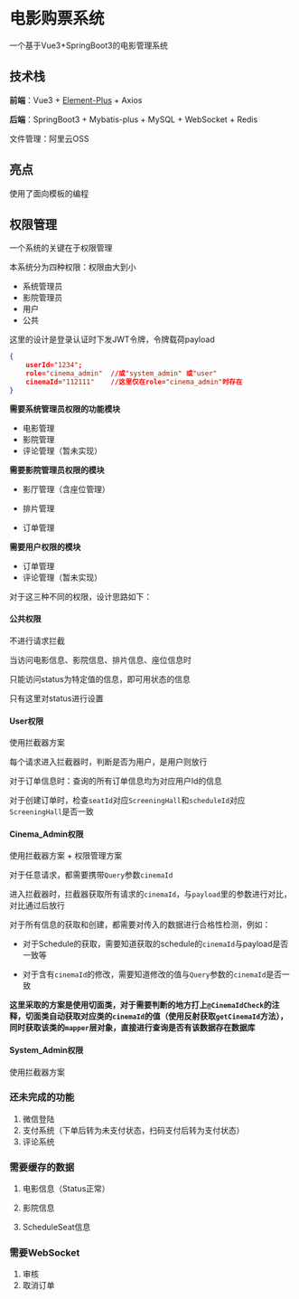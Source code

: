 # 电影购票系统

一个基于Vue3+SpringBoot3的电影管理系统

## 技术栈

**前端**：Vue3 + [Element-Plus](https://element-plus.org/zh-CN/component/overview.html) + Axios

**后端**：SpringBoot3 + Mybatis-plus + MySQL + WebSocket + Redis

文件管理：阿里云OSS

## 亮点

使用了面向模板的编程



## 权限管理

一个系统的关键在于权限管理

本系统分为四种权限：权限由大到小

- 系统管理员
- 影院管理员
- 用户
- 公共

这里的设计是登录认证时下发JWT令牌，令牌载荷payload

```json
{
    userId="1234";
    role="cinema_admin"  //或"system_admin" 或"user"
    cinemaId="112111"    //这里仅在role="cinema_admin"时存在
}
```

**需要系统管理员权限的功能模块**

- 电影管理
- 影院管理
- 评论管理（暂未实现）

**需要影院管理员权限的模块**

- 影厅管理（含座位管理）

- 排片管理
- 订单管理

**需要用户权限的模块**

- 订单管理
- 评论管理（暂未实现）

对于这三种不同的权限，设计思路如下：

#### 公共权限

不进行请求拦截

当访问电影信息、影院信息、排片信息、座位信息时

只能访问status为特定值的信息，即可用状态的信息

只有这里对status进行设置

#### User权限

使用拦截器方案

每个请求进入拦截器时，判断是否为用户，是用户则放行

对于订单信息时：查询的所有订单信息均为对应用户Id的信息

对于创建订单时，检查`seatId`对应`ScreeningHall`和`scheduleId`对应`ScreeningHall`是否一致

#### Cinema_Admin权限

使用拦截器方案 + 权限管理方案

对于任意请求，都需要携带`Query`参数`cinemaId`

进入拦截器时，拦截器获取所有请求的`cinemaId`，与`payload`里的参数进行对比，对比通过后放行

对于所有信息的获取和创建，都需要对传入的数据进行合格性检测，例如：

- 对于Schedule的获取，需要知道获取的schedule的`cinemaId`与payload是否一致等

- 对于含有`cinemaId`的修改，需要知道修改的值与`Query`参数的`cinemaId`是否一致

**这里采取的方案是使用切面类，对于需要判断的地方打上`@CinemaIdCheck`的注释，切面类自动获取对应类的`cinemaId`的值（使用反射获取`getCinemaId`方法），同时获取该类的`mapper`层对象，直接进行查询是否有该数据存在数据库**

#### System_Admin权限

使用拦截器方案



### 还未完成的功能

1. 微信登陆
2. 支付系统（下单后转为未支付状态，扫码支付后转为支付状态）
3. 评论系统



### 需要缓存的数据

1. 电影信息（Status正常）

2. 影院信息

3. ScheduleSeat信息



### 需要WebSocket

1. 审核
2. 取消订单